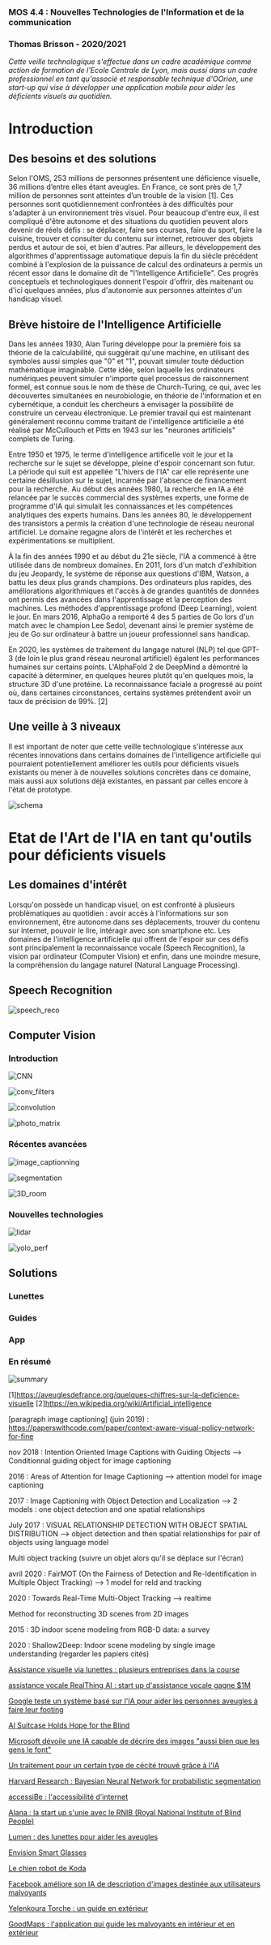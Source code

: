 
### MOS 4.4 : Nouvelles Technologies de l'Information et de la communication
### Thomas Brisson - 2020/2021

*Cette veille technologique s'effectue dans un cadre académique comme action de formation de l'Ecole Centrale de Lyon, mais aussi dans un cadre professionnel en tant qu'associé et responsable technique d'OOrion, une start-up qui vise à développer une application mobile pour aider les déficients visuels au quotidien.*

# Introduction

## Des besoins et des solutions

Selon l'OMS, 253 millions de personnes présentent une déficience visuelle, 36 millions d’entre elles étant aveugles. En France, ce sont près de 1,7 million de personnes sont atteintes d’un trouble de la vision [1]. Ces personnes sont quotidiennement confrontées à des difficultés pour s'adapter à un environnement très visuel. Pour beaucoup d'entre eux, il est compliqué d'être autonome et des situations du quotidien peuvent alors devenir de réels défis : se déplacer, faire ses courses, faire du sport, faire la cuisine, trouver et consulter du contenu sur internet, retrouver des objets perdus et autour de soi, et bien d'autres. Par ailleurs, le développement des algorithmes d'apprentissage automatique depuis la fin du siècle précédent combiné à l'explosion de la puissance de calcul des ordinateurs a permis un récent essor dans le domaine dit de "l'Intelligence Artificielle". Ces progrès conceptuels et technologiques donnent l'espoir d'offrir, dès maitenant ou d'ici quelques années, plus d'autonomie aux personnes atteintes d'un handicap visuel.


## Brève histoire de l'Intelligence Artificielle

Dans les années 1930, Alan Turing développe pour la première fois sa théorie de la calculabilité, qui suggérait qu'une machine, en utilisant des symboles aussi simples que "0" et "1", pouvait simuler toute déduction mathématique imaginable. Cette idée, selon laquelle les ordinateurs numériques peuvent simuler n'importe quel processus de raisonnement formel, est connue sous le nom de thèse de Church-Turing, ce qui, avec les découvertes simultanées en neurobiologie, en théorie de l'information et en cybernétique, a conduit les chercheurs à envisager la possibilité de construire un cerveau électronique. Le premier travail qui est maintenant généralement reconnu comme traitant de l'intelligence artificielle a été réalisé par McCullouch et Pitts en 1943 sur les "neurones artificiels" complets de Turing.

Entre 1950 et 1975, le terme d'intelligence artificelle voit le jour et la recherche sur le sujet se développe, pleine d'espoir concernant son futur. La période qui suit est appellée "L'hivers de l'IA" car elle représente une certaine désillusion sur le sujet, incarnée par l'absence de financement pour la recherche. Au début des années 1980, la recherche en IA a été relancée par le succès commercial des systèmes experts, une forme de programme d'IA qui simulait les connaissances et les compétences analytiques des experts humains. Dans les années 80, le développement des transistors a permis la création d'une technologie de réseau neuronal artificiel. Le domaine regagne alors de l'intérêt et les recherches et expérimentations se multiplient.

À la fin des années 1990 et au début du 21e siècle, l'IA a commencé à être utilisée dans de nombreux domaines. En 2011, lors d'un match d'exhibition du jeu Jeopardy, le système de réponse aux questions d'IBM, Watson, a battu les deux plus grands champions. Des ordinateurs plus rapides, des améliorations algorithmiques et l'accès à de grandes quantités de données ont permis des avancées dans l'apprentissage et la perception des machines. Les méthodes d'apprentissage profond (Deep Learning), voient le jour. En mars 2016, AlphaGo a remporté 4 des 5 parties de Go lors d'un match avec le champion Lee Sedol, devenant ainsi le premier système de jeu de Go sur ordinateur à battre un joueur professionnel sans handicap. 

En 2020, les systèmes de traitement du langage naturel (NLP) tel que GPT-3 (de loin le plus grand réseau neuronal artificiel) égalent les performances humaines sur certains points. L'AlphaFold 2 de DeepMind a démontré la capacité à déterminer, en quelques heures plutôt qu'en quelques mois, la structure 3D d'une protéine. La reconnaissance faciale a progressé au point où, dans certaines circonstances, certains systèmes prétendent avoir un taux de précision de 99%. [2]

## Une veille à 3 niveaux

Il est important de noter que cette veille technologique s'intéresse aux récentes innovations dans certains domaines de l'intelligence artificielle qui pourraient potentiellement améliorer les outils pour déficients visuels existants ou mener à de nouvelles solutions concrètes dans ce domaine, mais aussi aux solutions déjà existantes, en passant par celles encore à l'état de prototype.

![schema](ressources/schema_proto.PNG)

# Etat de l'Art de l'IA en tant qu'outils pour déficients visuels

## Les domaines d'intérêt

Lorsqu'on possède un handicap visuel, on est confronté à plusieurs problèmatiques au quotidien : avoir accès à l'informations sur son environnement, être autonome dans ses déplacements, trouver du contenu sur internet, pouvoir le lire, intéragir avec son smartphone etc. Les domaines de l'intelligence artificielle qui offrent de l'espoir sur ces défis sont principalement la reconnaissance vocale (Speech Recognition), la vision par ordinateur (Computer Vision) et enfin, dans une moindre mesure, la compréhension du langage naturel (Natural Language Processing). 

## Speech Recognition

![speech_reco](ressources/speech_reco.PNG)

## Computer Vision

### Introduction

![CNN](ressources/CNN.jpeg)

![conv_filters](ressources/conv_filters.PNG)

![convolution](ressources/convolution.PNG)

![photo_matrix](ressources/photo_matrix.PNG)

### Récentes avancées

![image_captionning](ressources/image_captionning.PNG)

![segmentation](ressources/segmentation.PNG)

![3D_room](ressources/3D_room.PNG)

### Nouvelles technologies

![lidar](ressources/lidar.PNG)

![yolo_perf](ressources/yolo_perf.PNG)

## Solutions 

### Lunettes

### Guides

### App

### En résumé

![summary](ressources/summary.PNG)


[1]https://aveuglesdefrance.org/quelques-chiffres-sur-la-deficience-visuelle
[2]https://en.wikipedia.org/wiki/Artificial_intelligence

[paragraph image captioning] (juin 2019) : https://paperswithcode.com/paper/context-aware-visual-policy-network-for-fine


nov 2018 : Intention Oriented Image Captions with Guiding Objects
--> Conditionnal guiding object for image captioning

2016 : Areas of Attention for Image Captioning
--> attention model for image captioning

2017 : Image Captioning with Object Detection and Localization
--> 2 models : one object detection and one spatial relationships

July 2017 : VISUAL RELATIONSHIP DETECTION WITH OBJECT SPATIAL DISTRIBUTION
--> object detection and then spatial relationships for pair of objects using language model


Multi object tracking (suivre un objet alors qu'il se déplace sur l'écran)


avril 2020 : FairMOT (On the Fairness of Detection and Re-Identification in Multiple Object Tracking)
--> 1 model for reId and tracking

2020 : Towards Real-Time Multi-Object Tracking
--> realtime


Method for reconstructing 3D scenes from 2D images

2015 : 3D indoor scene modeling from RGB-D data: a survey

2020 : Shallow2Deep: Indoor scene modeling by single image understanding
(regarder les papiers cités)





[Assistance visuelle via lunettes : plusieurs entreprises dans la course](https://www.lepoint.fr/high-tech-internet/ces-lunettes-qui-rendent-presque-la-vue-aux-aveugles-03-10-2018-2259998_47.php)

[assistance vocale RealThing AI : start up d'assistance vocale gagne $1M](https://prwire.com.au/pr/94721/investment-in-artificial-intelligence-positions-australia-as-a-global-leader-in-accessibility-technology)

[Google teste un système basé sur l'IA pour aider les personnes aveugles à faire leur footing](https://siecledigital.fr/2020/11/24/google-project-guideline-malvoyants/?utm_source=Newsletter+Si%C3%A8cle+Digital&utm_campaign=d87b69130d-newsletter_hebdomadaire&utm_medium=email&utm_term=0_3b73bad11a-d87b69130d-259635475)

[AI Suitcase Holds Hope for the Blind](https://www3.nhk.or.jp/nhkworld/en/news/videos/20210216195624206/)

[Microsoft dévoile une IA capable de décrire des images "aussi bien que les gens le font"](https://siecledigital.fr/2020/10/16/microsoft-presente-une-nouvelle-ia-capable-de-decrire-des-images-aussi-bien-que-les-gens-le-font/)

[Un traitement pour un certain type de cécité trouvé grâce à l'IA](https://www.cbc.ca/news/canada/nova-scotia/machine-learning-medical-research-1.5902643)

[Harvard Research : Bayesian Neural Network for probabilistic segmentation](https://www.seas.harvard.edu/news/2021/02/giving-ai-try)

[accessiBe : l'accessibilité d'internet](http://www.itnewsonline.com/news/accessiBe-Welcomes-Michael-Hingson-as-Chief-Vision-Officer/2979)

[Alana : la start up s'unie avec le RNIB (Royal National Institute of Blind People)](https://www.insider.co.uk/news/ai-spin-out-partners-charity-23423104)

[Lumen : des lunettes pour aider les aveugles](https://www.eu-startups.com/2021/02/10-promising-romanian-startups-to-watch-in-2021/)

[Envision Smart Glasses](https://www.forbes.com/sites/gusalexiou/2021/01/28/envision-ai-glasses--a-game-changer-in-helping-blind-people-master-their-environment/?sh=31e3f8d8b85e)

[Le chien robot de Koda](https://www.tomsguide.fr/intelligence-artificielle-le-chien-robot-de-koda-ressent-les-emotions-humaines/)

[Facebook améliore son IA de description d'images destinée aux utilisateurs malvoyants](https://siecledigital.fr/2021/01/25/facebook-ia-description-images/)

[Yelenkoura Torche : un guide en extérieur](https://www.maliweb.net/societe/yelenkoura-torche-une-innovation-au-service-social-2912662.html)

[GoodMaps : l'application qui guide les malvoyants en intérieur et en extérieur](https://www.journaldemontreal.com/2021/01/18/grande-foire-ces-2021-revue-des-meilleurs-produits-selon-les-medias)

